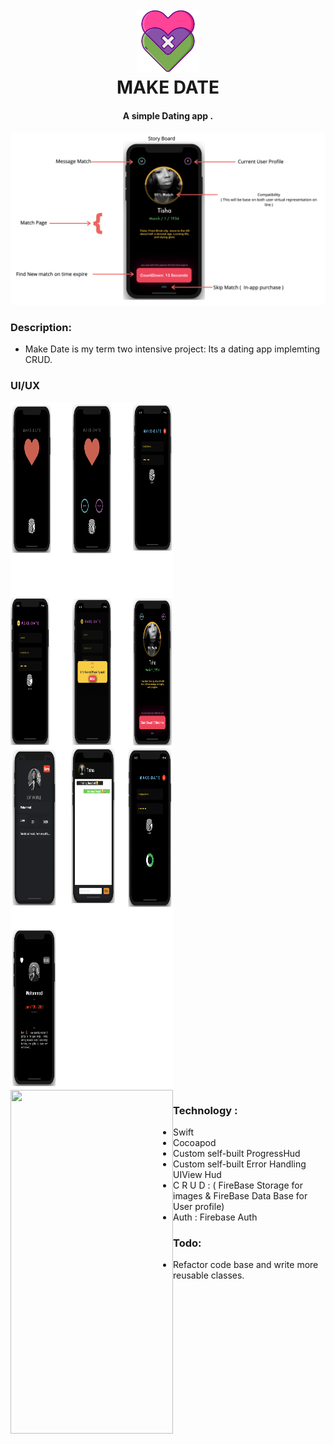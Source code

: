 
<h1 align="center">
  <br>
  <img src="logo.png" alt="MakeDate" width="100">
  <br>
  MAKE  DATE 
  <br>
</h1>

<h4 align="center">A simple Dating app .</h4>

<p align="center">
<img src="about.jpeg"
         alt="Gitter">
</p>

### Description:

* Make Date is my term two intensive project: Its  a dating app implemting CRUD. 


### UI/UX

<img   src="1.jpeg" width="260" height="550" align="center">

<img   src="2.jpeg" width="260" height="550" align="center" >

<img   src="ui/3.jpeg" width="260" height="550" align="left">




### Technology :

* Swift 
* Cocoapod 
* Custom self-built ProgressHud
* Custom self-built Error Handling UIView Hud
* C R U D : ( FireBase Storage for images & FireBase Data Base for User profile)
* Auth : Firebase Auth


### Todo: 

* Refactor code base and write more reusable classes.



